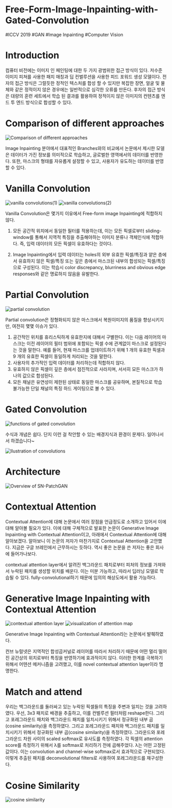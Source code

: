 # Free-Form-Image-Inpainting-with-Gated-Convolution
#ICCV 2019 #GAN #Image Inpainting #Computer Vision

# Introduction
컴퓨터 비전에는 이미지 인 페인팅에 대한 두 가지 광범위한 접근 방식이 있다. 저수준 이미지 피쳐를 사용한 패치 매칭과 딥 컨벌루션을 사용한 피드 포워드 생성 모델이다. 전자의 접근 방식은 그럴듯한 정적인 텍스처를 합성 할 수 있지만 복잡한 장면, 얼굴 및 물체와 같은 정적이지 않은 경우에는 일반적으로 심각한 오류를 만든다. 후자의 접근 방식은 대량의 훈련 세트에서 학습 된 결과를 활용하여 정적이지 않은 이미지의 컨텐츠를 엔드 투 엔드 방식으로 합성할 수 있다. 
# Comparison of different approaches
![Comparison of different approaches](https://user-images.githubusercontent.com/59387983/87162966-a04ce900-c301-11ea-920a-d412c081c615.PNG)

Image Inpainting 분야에서 대표적인 Branches와의 비교에서 논문에서 제시한 모델은 데이터가 가진 정보를 의미적으로 학습하고, 글로벌한 영역에서의 데이터를 반영한다. 또한, 마스크의 형태를 자유롭게 설정할 수 있고, 사용자가 유도하는 데이터를 반영할 수 있다.

# Vanilla Convolution
![vanilla convolutions(1)](https://user-images.githubusercontent.com/59387983/87162684-3d5b5200-c301-11ea-9762-7df9f2a54d2b.PNG)
![vanilla convolutions(2)](https://user-images.githubusercontent.com/59387983/87162689-3df3e880-c301-11ea-9b0a-4ea007204f5e.PNG)

Vanilla Convolution은 몇가지 이유에서 Free-form image Inpainting에 적합하지 않다.

1. 모든 공간적 위치에서 동일한 필터를 적용하는데, 이는 모든 픽셀로부터 sliding-window를 통해서 지역적 특징을 추출해야하는 이미지 분류나 객체인식에 적합하다. 즉, 입력 데이터의 모든 픽셀이 유효하다는 것이다.

2. Image Inpainting에서 입력 데이터는 holes의 외부 유효한 픽셀/특징과 얕은 층에서 유효하지 않은 픽셀/특징 또는 깊은 층에서 마스크된 내부의 합성되는 픽셀/특징으로 구성된다. 이는 학습시 color discrepancy, blurriness and obvious edge responses와 같은 명료하지 않음을 유발한다.


# Partial Convolution
![partial convolution](https://user-images.githubusercontent.com/59387983/87162702-3fbdac00-c301-11ea-96ee-ed95abd7dd47.PNG)

Partial convolution은 정형화되지 않은 마스크에서 복원이미지의 품질을 향상시키지만, 여전히 몇몇 이슈가 있다.

1. 공간적인 위치를 휴리스틱하게 유효한지에 대해서 구별한다. 이는 다음 레이어의 마스크는 이전 레이어의 필터 범위에 포함되는 픽셀 수에 관계없이 마스크로 설정된다는 것을 말한다. 예를 들어, 현재 마스크를 업데이트하기 위해 1 개의 유효한 픽셀과 9 개의 유효한 픽셀이 동일하게 처리되는 것을 말한다.
2. 사용자의 추가적인 입력 데이터를 처리하는데 적합하지 않다.
3. 유효하지 않은 픽셀이 깊은 층에서 점진적으로 사라지며, 서서히 모든 마스크가 하나의 값으로 합성된다.
4. 모든 채널은 유연성이 제한된 상태로 동일한 마스크를 공유하며, 본질적으로 학습 불가능한 단일 채널의 특징 하드 게이팅으로 볼 수 있다.


# Gated Convolution
![functions of gated convolution](https://user-images.githubusercontent.com/59387983/87162693-3e8c7f00-c301-11ea-8168-56d6bae52cc2.PNG)

수식과 개념은 쉽다. 단지 이런 걸 착안할 수 있는 배경지식과 환경이 문제다. 일어나서 서 하겠습니다~

![Ilustration of convolutions](https://user-images.githubusercontent.com/59387983/87162695-3f251580-c301-11ea-83bb-f31f2e0759e4.PNG)


# Architecture
![Overview of SN-PatchGAN](https://user-images.githubusercontent.com/59387983/87162699-3f251580-c301-11ea-9975-395880be246a.PNG)

# Contextual Attention

Contextual Attention에 대해 논문에서 여러 장점을 언급정도로 소개하고 있어서 이에 대해 알아볼 필요가 있다. 이에 대해 구체적으로 발표한 논문이 Generative Image Inpainting with Contextual Attention이고, 아래에서 Contextual Attention에 대해 알아보겠다. 알아보니 이 논문의 저자가 마찬가지로 Contextual Attention을 고안했다. 지금은 구글 브레인에서 근무하시는 듯하다. 역시 좋은 논문을 쓴 저자는 좋은 회사에 들어가나보다.

contextual attention layer에서 알려진 백그라운드 패치로부터 피처의 정보를 가져와서 누락된 패치를 생성할 위치를 배운다. 이는 미분 가능하고, 따라서 딥러닝 모델로 학습될 수 있다. fully-convolutional하기 때문에 임의의 해상도에서 활용 가능하다.

# Generative Image Inpainting with Contextual Attention

![contextual attention layer](https://user-images.githubusercontent.com/59387983/87590832-66754b80-c722-11ea-8eee-79858765ca14.PNG)
![visualization of attention map](https://user-images.githubusercontent.com/59387983/87590836-683f0f00-c722-11ea-9ea1-2f69902acf6a.PNG)

Generative Image Inpainting with Contextual Attention라는 논문에서 발췌하였다.


컨브 뉴럴넷은 지역적인 합성곱커널로 레이어를 따라서 처리하기 때문에 어떤 멀리 떨어진 공간상의 위치로부터 특징을 반영하기에 효과적이지 않다. 이러한 한계를 극복하기 위해서 어텐션 메커니즘을 고려했고, 이를 novel contextual attention layer이라 명명한다.

# Match and attend
우리는 백그라운드를 둘러싸고 있는 누락된 픽셀들의 특징을 주변과 일치는 것을 고려하였다. 우선, 3x3 패치로 배경을 추출하고, 이를 컨벌루션 필터처럼 reshape한다. 그리고 포레그라운드 패치와 백그라운드 패치를 일치시키기 위해서 정규화된 내부 곱(cosine similarity)을 측정하였다. 그리고 포레그라운드 패치와 백그라운드 패치를 일치시키기 위해서 정규화된 내부 곱(cosine similarity)을 측정하였다. 그라운드와 포레그라운드 차원 사이의 scaled softmax로 유사도를 측정하였다. 각 픽셀의 attention score를 측정하기 위해서 λ를 softmax로 처리하기 전에 곱해주었다. λ는 어떤 고정된 값이다. 이는 convolution and channel-wise softmax로서 효과적으로 구현되었다. 이렇게 추출된 패치를 deconvolutional filters로 사용하여 포레그라운드를 재구성한다.

# Cosine Similarity
![cosine similarity](https://user-images.githubusercontent.com/59387983/87599945-b35f1f00-c72e-11ea-8dc8-b4ca755b6951.PNG)
  
